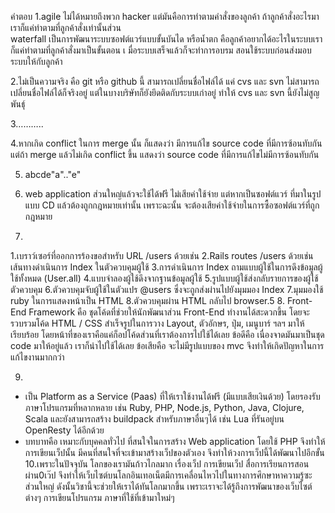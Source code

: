 คำตอบ
1.agile  ไม่ได้หมายถึงพวก  hacker  แต่มันคือการทำตามคำสั่งของลูกค้า  ถ้าลูกค้าสั่งอะไรมาเราก็แค่ทำตามที่ลูกค้าสั่งเท่านั้นส่วน  
waterfall  เป็นการพัฒนาระบบซอฟต์แวร์แบบขั้นบันได หรือน้ำตก คือลูกค้าอยากได้อะไรในระบบเราก็แค่ทำตามที่ลูกค้าสั่งมาเป็นขั้นตอน  เ
มื่อระบบเสร็จแล้วก็จะทำการอบรม สอนใช้ระบบก่อนส่งมอบระบบให้กับลูกค้า

2.ไม่เป็นความจริง คือ git หรือ github นี้ สามารถเปลี่ยนชื่อไฟล์ได้ แค่ cvs และ svn ไม่สามารถเปลี่ยนชื่อไฟล์ได้ก็จริงอยู่ 
แต่ในบางบริษัทก็ยังยึดติดกับระบบเก่าอยู่ ทำให้ cvs และ svn นี้ยังไม่สูญพันธุ์

3………..

4.หากเกิด conflict ในการ merge นั้น ก็แสดงว่า มีการแก้ไข  source code ที่มีการซ้อนทับกัน  แต่ถ้า merge แล้วไม่เกิด conflict ขึ้น 
แสดงว่า source code ที่มีการแก้ไขไม่มีการซ้อนทับกัน

5. abcde"a".."e"
 

6. web application ส่วนใหญ่แล้วจะใช้ได้ฟรี ไม่เสียค่าใช้จ่าย แต่หากเป็นซอฟต์แวร์ ที่มาในรูปแบบ CD แล้วต้องถูกกฎหมายเท่านั้น 
เพราะฉะนั้น จะต้องเสียค่าใช้จ่ายในการซื้อซอฟต์แวร์ที่ถูกกฎหมาย


7.
  1.เบราว์เซอร์ที่ออกการร้องขอสำหรับ URL /users ด้วยเช่น
  2.Rails routes  /users ด้วยเช่นเส้นทางดำเนินการ Index ในตัวควบคุมผู้ใช้
  3.การดำเนินการ Index ถามแบบผู้ใช้ในการดึงข้อมูลผู้ใช้ทั้งหมด (User.all)
  4.แบบจำลองผู้ใช้ดึงจากฐานข้อมูลผู้ใช้
  5.รูปแบบผู้ใช้ส่งกลับรายการของผู้ใช้ตัวควบคุม
  6.ตัวควบคุมจับผู้ใช้ในตัวแปร @users ซึ่งจะถูกส่งผ่านไปยังมุมมอง Index
  7.มุมมองใช้ ruby ในการแสดงหน้าเป็น HTML
  8.ตัวควบคุมผ่าน HTML กลับไป browser.5
8. Front-End Framework คือ ชุดโค้ดที่ช่วยให้นักพัฒนาส่วน Front-End ทำงานได้สะดวกขึ้น โดยจะรวบรวมโค้ด 
HTML / CSS สำเร็จรูปในการวาง Layout, ตัวอักษร, ปุ่ม, เมนูบาร์ ฯลฯ มาให้เรียบร้อย โดยหน้าที่ของเราคือแค่ก็อปโค้ดส่วนที่เราต้องการไปใช้ได้เลย
ข้อดีคือ เนื่องจาดมันมาเป็นชุด code มาให้อยู่แล้ว เราก็นำไปใช้ได้เลย
ข้อเสียคือ จะไม่มีรูปแบบของ mvc  จึงทำให้เกิดปัญหาในการแก้ไขงานมากกว่า

9.
- เป็น Platform as a Service (Paas) ที่ให้เราใช้งานได้ฟรี (มีแบบเสียเงินด้วย) โดยรองรับภาษาโปรแกรมที่หลากหลาย เช่น Ruby, PHP, Node.js, Python, Java, Clojure, Scala และยังสามารถสร้าง buildpack สำหรับภาษาอื่นๆได้ เช่น Lua ที่รันอยู่บน OpenResty ได้อีกด้วย
- บทบาทคือ เหมาะกับบุคคลทั่วไป ที่สนใจในการสร้าง Web application โดยใช้  PHP จึงทำให้การเขียนเว็ปนั้น มีคนที่สนใจที่จะเข้ามาสร้างเว็ปของตัวเอง จึงทำให้วงการเว็ปนี้ได้พัฒนาไปอีกขั้น
10.เพราะในปัจจุบัน โลกของเรามันก้าวไกลมาก เรื่องเว็ป การเขียนเว็ป สื่อการเรียนการสอนผ่าน0เว๊ป จึงทำให้เว็บไซต์บนโลกอินเทอเน็ตมีการเคลื่อนไหวไปในทางการศึกษาหาความรู้ซะส่วนใหญ่ ดังนั้นวิชานี้จะช่วยให้เราได้ทันโลกมากขึ้น เพราะเราจะได้รู้ถึงการพัฒนาของเว็บไซต์ต่างๆ การเขียนโปรแกรม ภาษาที่ใช้ที่เข้ามาใหม่ๆ
